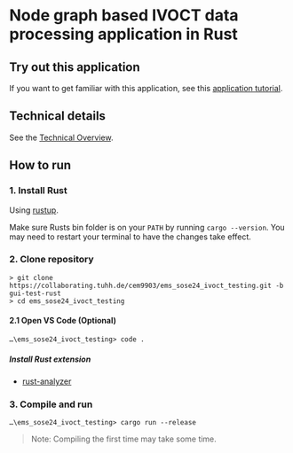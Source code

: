 # Node graph based IVOCT data processing application in Rust

## Try out this application

If you want to get familiar with this application, see this [application tutorial](doc/tutorial.md).

## Technical details

See the [Technical Overview](/doc/technical_overview.md).

## How to run

### 1. Install Rust

Using [rustup](https://www.rust-lang.org/tools/install).

Make sure Rusts bin folder is on your `PATH` by running `cargo --version`. You
may need to restart your terminal to have the changes take effect.

### 2. Clone repository

```
> git clone https://collaborating.tuhh.de/cem9903/ems_sose24_ivoct_testing.git -b gui-test-rust
> cd ems_sose24_ivoct_testing
```

#### 2.1 Open VS Code (Optional)

```
…\ems_sose24_ivoct_testing> code .
```

##### Install Rust extension

- [rust-analyzer](https://marketplace.visualstudio.com/items?itemName=rust-lang.rust-analyzer)

### 3. Compile and run

```
…\ems_sose24_ivoct_testing> cargo run --release
```

> Note: Compiling the first time may take some time.
